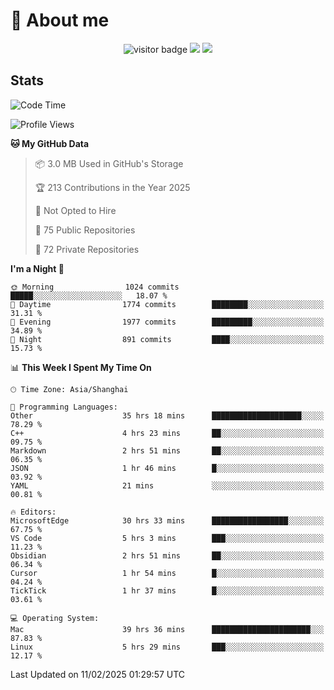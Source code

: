 <!-- ![](https://youpai.roccoshi.top/img/20200804214216.png) -->

# 🧐 About me
 
<p align="center">
<img src="https://visitor-badge.laobi.icu/badge?page_id=Lincest.Lincest&title=hits" alt="visitor badge"/>
<a href="mailto:imroccoshi@gmail.com"><img src="https://img.shields.io/badge/gmail-imroccoshi%40gmail.com-red"></a>
<a href="https://blog.roccoshi.top"><img src="https://img.shields.io/badge/blog-roccoshi-green"></a>
</p>

## Stats

<!--START_SECTION:waka-->
![Code Time](http://img.shields.io/badge/Code%20Time-2%2C089%20hrs%2013%20mins-blue)

![Profile Views](http://img.shields.io/badge/Profile%20Views-0-blue)

**🐱 My GitHub Data** 

> 📦 3.0 MB Used in GitHub's Storage 
 > 
> 🏆 213 Contributions in the Year 2025
 > 
> 🚫 Not Opted to Hire
 > 
> 📜 75 Public Repositories 
 > 
> 🔑 72 Private Repositories 
 > 
**I'm a Night 🦉** 

```text
🌞 Morning                1024 commits        █████░░░░░░░░░░░░░░░░░░░░   18.07 % 
🌆 Daytime                1774 commits        ████████░░░░░░░░░░░░░░░░░   31.31 % 
🌃 Evening                1977 commits        █████████░░░░░░░░░░░░░░░░   34.89 % 
🌙 Night                  891 commits         ████░░░░░░░░░░░░░░░░░░░░░   15.73 % 
```


📊 **This Week I Spent My Time On** 

```text
🕑︎ Time Zone: Asia/Shanghai

💬 Programming Languages: 
Other                    35 hrs 18 mins      ████████████████████░░░░░   78.29 % 
C++                      4 hrs 23 mins       ██░░░░░░░░░░░░░░░░░░░░░░░   09.75 % 
Markdown                 2 hrs 51 mins       ██░░░░░░░░░░░░░░░░░░░░░░░   06.35 % 
JSON                     1 hr 46 mins        █░░░░░░░░░░░░░░░░░░░░░░░░   03.92 % 
YAML                     21 mins             ░░░░░░░░░░░░░░░░░░░░░░░░░   00.81 % 

🔥 Editors: 
MicrosoftEdge            30 hrs 33 mins      █████████████████░░░░░░░░   67.75 % 
VS Code                  5 hrs 3 mins        ███░░░░░░░░░░░░░░░░░░░░░░   11.23 % 
Obsidian                 2 hrs 51 mins       ██░░░░░░░░░░░░░░░░░░░░░░░   06.34 % 
Cursor                   1 hr 54 mins        █░░░░░░░░░░░░░░░░░░░░░░░░   04.24 % 
TickTick                 1 hr 37 mins        █░░░░░░░░░░░░░░░░░░░░░░░░   03.61 % 

💻 Operating System: 
Mac                      39 hrs 36 mins      ██████████████████████░░░   87.83 % 
Linux                    5 hrs 29 mins       ███░░░░░░░░░░░░░░░░░░░░░░   12.17 % 
```


 Last Updated on 11/02/2025 01:29:57 UTC
<!--END_SECTION:waka-->


